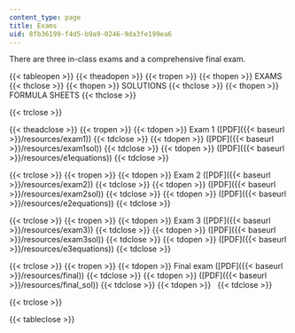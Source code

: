 ```yaml
---
content_type: page
title: Exams
uid: 8fb36199-f4d5-b9a9-0246-9da3fe199ea6
---
```


There are three in-class exams and a comprehensive final exam.

{{< tableopen >}}
{{< theadopen >}}
{{< tropen >}}
{{< thopen >}}
EXAMS
{{< thclose >}}
{{< thopen >}}
SOLUTIONS
{{< thclose >}}
{{< thopen >}}
FORMULA SHEETS
{{< thclose >}}

{{< trclose >}}

{{< theadclose >}}
{{< tropen >}}
{{< tdopen >}}
Exam 1 ([PDF]({{< baseurl >}}/resources/exam1))
{{< tdclose >}}
{{< tdopen >}}
([PDF]({{< baseurl >}}/resources/exam1sol))
{{< tdclose >}}
{{< tdopen >}}
([PDF]({{< baseurl >}}/resources/e1equations))
{{< tdclose >}}

{{< trclose >}}
{{< tropen >}}
{{< tdopen >}}
Exam 2 ([PDF]({{< baseurl >}}/resources/exam2))
{{< tdclose >}}
{{< tdopen >}}
([PDF]({{< baseurl >}}/resources/exam2sol))
{{< tdclose >}}
{{< tdopen >}}
([PDF]({{< baseurl >}}/resources/e2equations))
{{< tdclose >}}

{{< trclose >}}
{{< tropen >}}
{{< tdopen >}}
Exam 3 ([PDF]({{< baseurl >}}/resources/exam3))
{{< tdclose >}}
{{< tdopen >}}
([PDF]({{< baseurl >}}/resources/exam3sol))
{{< tdclose >}}
{{< tdopen >}}
([PDF]({{< baseurl >}}/resources/e3equations))
{{< tdclose >}}

{{< trclose >}}
{{< tropen >}}
{{< tdopen >}}
Final exam ([PDF]({{< baseurl >}}/resources/final))
{{< tdclose >}}
{{< tdopen >}}
([PDF]({{< baseurl >}}/resources/final_sol))
{{< tdclose >}}
{{< tdopen >}}
 
{{< tdclose >}}

{{< trclose >}}

{{< tableclose >}}